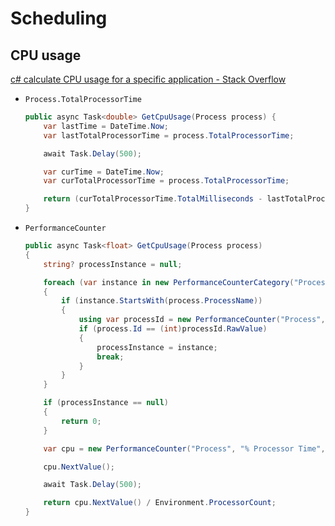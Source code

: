 # Scheduling
## CPU usage
[c# calculate CPU usage for a specific application - Stack Overflow](https://stackoverflow.com/questions/1277556/c-sharp-calculate-cpu-usage-for-a-specific-application)
- `Process.TotalProcessorTime`

  ```csharp
  public async Task<double> GetCpuUsage(Process process) {
      var lastTime = DateTime.Now;
      var lastTotalProcessorTime = process.TotalProcessorTime;

      await Task.Delay(500);

      var curTime = DateTime.Now;
      var curTotalProcessorTime = process.TotalProcessorTime;

      return (curTotalProcessorTime.TotalMilliseconds - lastTotalProcessorTime.TotalMilliseconds) / curTime.Subtract(lastTime).TotalMilliseconds / Environment.ProcessorCount * 100.0;
  }
  ```

- `PerformanceCounter`

  ```csharp
  public async Task<float> GetCpuUsage(Process process)
  {
      string? processInstance = null;

      foreach (var instance in new PerformanceCounterCategory("Process").GetInstanceNames())
      {
          if (instance.StartsWith(process.ProcessName))
          {
              using var processId = new PerformanceCounter("Process", "ID Process", instance, true);
              if (process.Id == (int)processId.RawValue)
              {
                  processInstance = instance;
                  break;
              }
          }
      }

      if (processInstance == null)
      {
          return 0;
      }

      var cpu = new PerformanceCounter("Process", "% Processor Time", processInstance, true);

      cpu.NextValue();

      await Task.Delay(500);

      return cpu.NextValue() / Environment.ProcessorCount;
  }
  ```